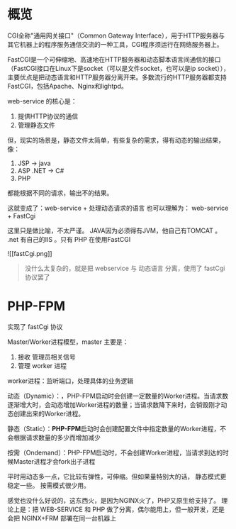 # 概览

CGI全称"通用网关接口"（Common Gateway Interface），用于HTTP服务器与其它机器上的程序服务通信交流的一种工具，CGI程序须运行在网络服务器上。

FastCGI是一个可伸缩地、高速地在HTTP服务器和动态脚本语言间通信的接口（FastCGI接口在Linux下是socket（可以是文件socket，也可以是ip socket）），主要优点是把动态语言和HTTP服务器分离开来。多数流行的HTTP服务器都支持FastCGI，包括Apache、Nginx和lightpd。

web-service 的核心是：
1. 提供HTTP协议的通信
2. 管理静态文件


但，现实的场景是，静态文件太简单，有些复杂的需求，得有动态的输出结果，像：
1. JSP -> java
2. ASP .NET -> C#
3. PHP 

都能根据不同的请求，输出不的结果。

这就变成了：web-service + 处理动态请求的语言
也可以理解为： web-service +  FastCgi

这里只是做比喻，不太严谨。   JAVA因为必须得有JVM，他自己有TOMCAT  。 .net 有自己的IIS 。只有 PHP 在使用FastCGI


![[fastCgi.png]]

>没什么太复杂的，就是把 webservice 与 动态语言 分离，使用了 fastCgi 协议罢了


# PHP-FPM

实现了 fastCgi 协议

Master/Worker进程模型，master 主要是：
1. 接收 管理员相关信号
2. 管理 worker 进程

worker进程：监听端口，处理具体的业务逻辑



动态（Dynamic）：，PHP-FPM启动时会创建一定数量的Worker进程。当请求数逐渐增大时，会动态增加Worker进程的数量；当请求数降下来时，会销毁刚才动态创建出来的Worker进程。


静态（Static）：**PHP-FPM**启动时会创建配置文件中指定数量的Worker进程，不会根据请求数量的多少而增加减少


按需（Ondemand）：PHP-FPM启动时，不会创建Worker进程，当请求到达的时候Master进程才会fork出子进程



平时用动态多一点，它比较有弹性，可伸缩。但如果量特别大的话， 静态模式更稳定一些。
按需模式很少用。


感觉也没什么好说的，这东西火，是因为NGINX火了，PHP又原生给支持了。
理论上是：把 WEB-SERVICE 和 PHP 做了分离，偶尔能用上，但一般开发，还是会把 NGINX+FRM 部署在同一台机器上

